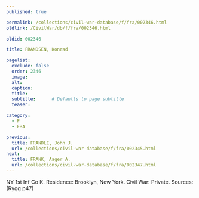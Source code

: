 ```yaml
---
published: true

permalink: /collections/civil-war-database/f/fra/002346.html
oldlink: /CivilWar/db/f/fra/002346.html

oldid: 002346

title: FRANDSEN, Konrad

pagelist:
  exclude: false
  order: 2346
  image: 
  alt:
  caption:
  title:
  subtitle:      # Defaults to page subtitle
  teaser:

category: 
  - F 
  - FRA

previous:
  title: FRANDLE, John J.
  url: /collections/civil-war-database/f/fra/002345.html  
next:
  title: FRANK, Aager A.
  url: /collections/civil-war-database/f/fra/002347.html   
---
```

NY 1st Inf Co K. Residence: Brooklyn, New York. Civil War: Private. Sources: (Rygg p47)